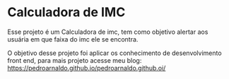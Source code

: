 # Calculadora de IMC

Esse projeto é um Calculadora de imc, tem como objetivo alertar aos usuária em que faixa do imc ele se encontra. 
 
O objetivo desse projeto foi aplicar os conhecimento de desenvolvimento front end, para mais projeto acesse meu blog: https://pedroarnaldo.github.io/pedroarnaldo.github.oi/
